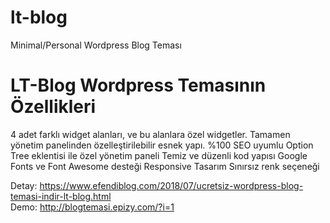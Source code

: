 # lt-blog
Minimal/Personal Wordpress Blog Teması


<h1>LT-Blog Wordpress Temasının Özellikleri</h1>


4 adet farklı widget alanları, ve bu alanlara özel widgetler.
Tamamen yönetim panelinden özelleştirilebilir esnek yapı.
%100 SEO uyumlu
Option Tree eklentisi ile özel yönetim paneli
Temiz ve düzenli kod yapısı
Google Fonts ve Font Awesome desteği
Responsive Tasarım
Sınırsız renk seçeneği

Detay: https://www.efendiblog.com/2018/07/ucretsiz-wordpress-blog-temasi-indir-lt-blog.html
<br>
Demo: http://blogtemasi.epizy.com/?i=1
